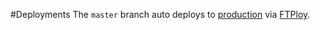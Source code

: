 #Deployments 
The `master` branch auto deploys to [production](http://christinalutters.com) via [FTPloy](https://ftploy.com/dashboard).
